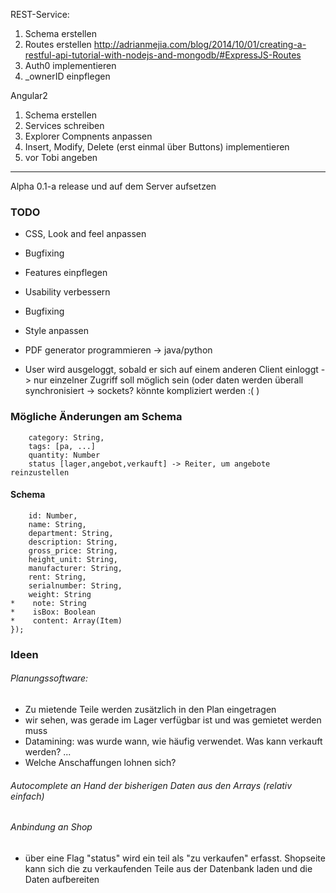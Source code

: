 REST-Service:

1. Schema erstellen
2. Routes erstellen http://adrianmejia.com/blog/2014/10/01/creating-a-restful-api-tutorial-with-nodejs-and-mongodb/#ExpressJS-Routes
3. Auth0 implementieren
4. _ownerID einpflegen

Angular2

1. Schema erstellen
2. Services schreiben
3. Explorer Compnents anpassen
4. Insert, Modify, Delete (erst einmal über Buttons) implementieren
5. vor Tobi angeben

----
Alpha 0.1-a release und auf dem Server aufsetzen
### TODO

- CSS, Look and feel anpassen
- Bugfixing
- Features einpflegen
- Usability verbessern
- Bugfixing
- Style anpassen

- PDF generator programmieren -> java/python

- User wird ausgeloggt, sobald er sich auf einem anderen Client einloggt
-> nur einzelner Zugriff soll möglich sein (oder daten werden überall synchronisiert -> sockets? könnte kompliziert werden :(  )

### Mögliche Änderungen am Schema

```
	category: String,
	tags: [pa, ...]
	quantity: Number
	status [lager,angebot,verkauft] -> Reiter, um angebote reinzustellen
```

#### Schema
```var ItemSchema = new mongoose.Schema({
    id: Number,
    name: String,
    department: String,
    description: String,
    gross_price: String,
    height_unit: String,
    manufacturer: String,
    rent: String,
    serialnumber: String,
    weight: String
*    note: String
*    isBox: Boolean
*    content: Array(Item)
});
```

### Ideen
###### Planungssoftware:  
- Zu mietende Teile werden zusätzlich in den Plan eingetragen
- wir sehen, was gerade im Lager verfügbar ist und was gemietet werden muss
- Datamining: was wurde wann, wie häufig verwendet. Was kann verkauft werden? ...
- Welche Anschaffungen lohnen sich?

###### Autocomplete an Hand der bisherigen Daten aus den Arrays (relativ einfach)

###### Anbindung an Shop
- über eine Flag "status" wird ein teil als "zu verkaufen" erfasst. Shopseite  kann sich die zu verkaufenden Teile aus der Datenbank laden und die Daten  aufbereiten

